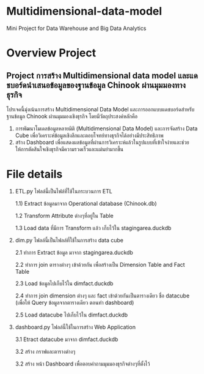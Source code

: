 # Multidimensional-data-model
Mini Project for Data Warehouse and Big Data Analytics

# Overview Project

## Project การสร้าง Multidimensional data model และแดชบอร์ดนําเสนอข้อมูลของฐานข้อมูล Chinook ผ่านมุมมองทางธุรกิจ 
โปรเจคนี้มุ่งเน้นการสร้าง Multidimensional Data Model และการออกแบบแดชบอร์ดสำหรับฐานข้อมูล Chinook ผ่านมุมมองเชิงธุรกิจ โดยมีวัตถุประสงค์หลักคือ
1. การพัฒนาโมเดลข้อมูลหลายมิติ (Multidimensional Data Model) และการจัดสร้าง Data Cube เพื่อวิเคราะห์ข้อมูลเชิงลึกและตอบโจทย์ทางธุรกิจได้อย่างมีประสิทธิภาพ
2. สร้าง Dashboard เพื่อแสดงผลข้อมูลที่ผ่านการวิเคราะห์แล้วในรูปแบบที่เข้าใจง่ายและช่วยให้การตัดสินใจเชิงธุรกิจมีความรวดเร็วและแม่นยำมากขึ้น

# File details

1. ETL.py ไฟลล์นี้เป็นไฟล์ที่ใช้ในกระบวนการ ETL
   
   1.1) Extract ข้อมูลมาจาก Operational database (Chinook.db)
   
   1.2 Transform Attribute ต่างๆที่อยู่ใน Table

   1.3 Load data ที่มีการ Transform แล้ว เก็บไว้ใน stagingarea.duckdb
   
2. dim.py ไฟลล์นี้เป็นไฟลล์ที่ใช้ในการสร้าง data cube
   
   2.1 ทำการ Extract ข้อมูล มาจาก stagingarea.duckdb
   
   2.2 ทำการ join ตารางต่างๆ เข้าด้วยกัน เพื่อสร้างเป็น Dimension Table and Fact Table
   
   2.3 Load ข้อมูลไปเก็บไว้ใน dimfact.duckdb
   
   2.4 ทำการ join dimension ต่างๆ และ fact เข้าด้วยกันเป็นตารางเดียว ชื่อ datacube (เพื่อให้ Query ข้อมูลจากตารางเดียว ตอนทำ dashboard)
   
   2.5 Load datacube ไปเก็บไว้ใน dimfact.duckdb
   
3. dashboard.py ไฟลล์นี้ใช้ในการสร้าง Web Application
   
   3.1 Etract datacube มาจาก dimfact.duckdb
   
   3.2 สร้าง กราฟและตารางต่างๆ
   
   3.2 สร้าง หน้า Dashboard เพื่อตอบคำถามมุมมองธุรกิจต่างๆที่ตั้งไว้ 
